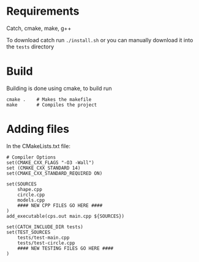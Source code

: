 # Requirements

Catch, cmake, make, g++

To download catch run `./install.sh` or you can manually download it into the `tests` directory

# Build

Building is done using cmake, to build run

```
cmake .    # Makes the makefile
make       # Compiles the project
```

# Adding files

In the CMakeLists.txt file:

```
# Compiler Options
set(CMAKE_CXX_FLAGS "-O3 -Wall")
set (CMAKE_CXX_STANDARD 14)
set(CMAKE_CXX_STANDARD_REQUIRED ON)

set(SOURCES
    shape.cpp
    circle.cpp
    models.cpp
    #### NEW CPP FILES GO HERE ####
)
add_executable(cps.out main.cpp ${SOURCES})

set(CATCH_INCLUDE_DIR tests)
set(TEST_SOURCES
    tests/test-main.cpp
    tests/test-circle.cpp
    #### NEW TESTING FILES GO HERE ####
)

```
